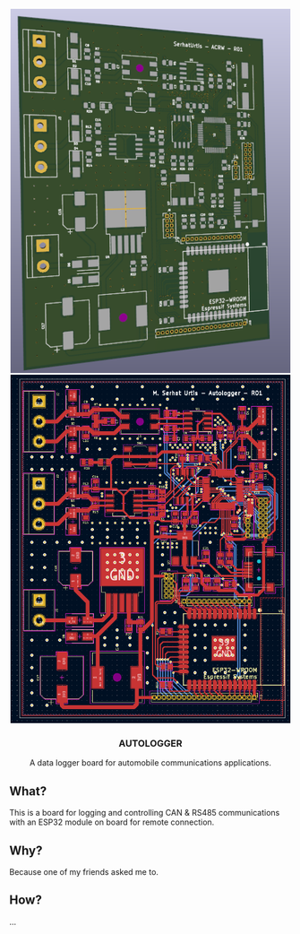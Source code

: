 <div id="top"></div>

<br />
<div align="center">
  <a href="https://github.com/serhaturtis/DC-Autologger">
    <img src="outputs/images/front.png" alt="Autologger" width="500">
    <img src="outputs/pcb/pcb.png" alt="Autologger" width="500">
  </a>

<h3 align="center">AUTOLOGGER</h3>

  <p align="center">
    A data logger board for automobile communications applications.
  </p>
</div>


<!-- WHAT -->
## What?

This is a board for logging and controlling CAN & RS485 communications with an ESP32 module on board for remote connection.

## Why?

Because one of my friends asked me to.

## How?

...
